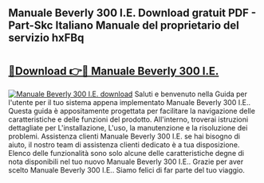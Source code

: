 ## Manuale Beverly 300 I.E. Download gratuit PDF - Part-Skc Italiano Manuale del proprietario del servizio hxFBq

# <h2><a href="http://dfd4qi.blite.top/?on=Manuale+Beverly+300+I.E.">🔗Download 👉🔴 Manuale Beverly 300 I.E.</a></h2>

[![Manuale Beverly 300 I.E. download](https://i.imgur.com/lujVjoI.png)](http://dfd4qi.blite.top/?on=Manuale+Beverly+300+I.E.)
Saluti e benvenuto nella Guida per l'utente per il tuo sistema appena implementato Manuale Beverly 300 I.E.. Questa guida è appositamente progettata per facilitare la navigazione delle caratteristiche e delle funzioni del prodotto. All'interno, troverai istruzioni dettagliate per L'installazione, L'uso, la manutenzione e la risoluzione dei problemi. Assistenza clienti Manuale Beverly 300 I.E. se hai bisogno di aiuto, il nostro team di assistenza clienti dedicato è a tua disposizione. Elenco delle funzionalità sono solo alcune delle caratteristiche degne di nota disponibili nel tuo nuovo Manuale Beverly 300 I.E.. Grazie per aver scelto Manuale Beverly 300 I.E.. Siamo felici di far parte del tuo viaggio.

